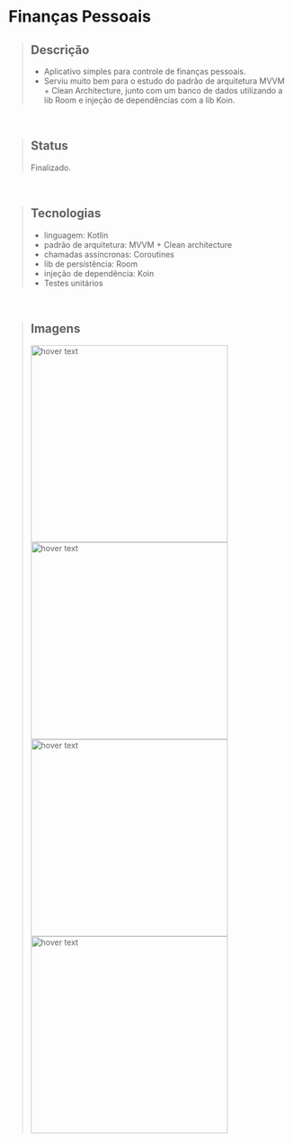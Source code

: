 # Finanças Pessoais

> ## Descrição
>
> - Aplicativo simples para controle de finanças pessoais.
> - Serviu muito bem para o estudo do padrão de arquitetura MVVM + Clean Architecture, junto com um banco de dados utilizando a lib Room e injeção de dependências com a lib Koin.
> 
<br/>

> ## Status
> Finalizado.
<br/>

> ## Tecnologias
>
> - linguagem: Kotlin
> - padrão de arquitetura: MVVM + Clean architecture
> - chamadas assíncronas: Coroutines
> - lib de persistência: Room
> - injeção de dependência: Koin
> - Testes unitários
>
<br/>

> ## Imagens
> 
> <p align="start">
> <img src="https://user-images.githubusercontent.com/12566865/151184916-e286f053-1046-4dac-81ce-329c328f861a.jpeg" width="350" title="hover text">
> <img src="https://user-images.githubusercontent.com/12566865/151225829-8694b620-b1cf-45d5-a0fd-7dc1c5c48f69.jpeg" width="350" title="hover text">
> <img src="https://user-images.githubusercontent.com/12566865/151225836-0fb0c62f-4fe7-4221-9255-5681edd376ab.jpeg" width="350" title="hover text">
> <img src="https://user-images.githubusercontent.com/12566865/151225837-37e4386a-8fa9-42cf-9085-846f9eba3964.jpeg" width="350" title="hover text">
> 
> </p>
> 
